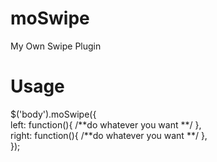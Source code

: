 # moSwipe
My Own Swipe Plugin

# Usage
$('body').moSwipe({ <br/>
  left: function(){ /**do whatever you want **/ },<br/>
  right: function(){ /**do whatever you want **/ },<br/>
});<br/>
